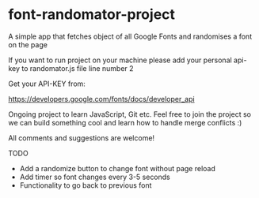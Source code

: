 # font-randomator-project
A simple app that fetches object of all Google Fonts and randomises a font on the page

If you want to run project on your machine please add your personal api-key to randomator.js file line number 2

Get your API-KEY from:

https://developers.google.com/fonts/docs/developer_api

Ongoing project to learn JavaScript, Git etc. Feel free to join the project so we can build something cool and learn how to handle merge conflicts :)

All comments and suggestions are welcome!

TODO

- Add a randomize button to change font without page reload
- Add timer so font changes every 3-5 seconds
- Functionality to go back to previous font

